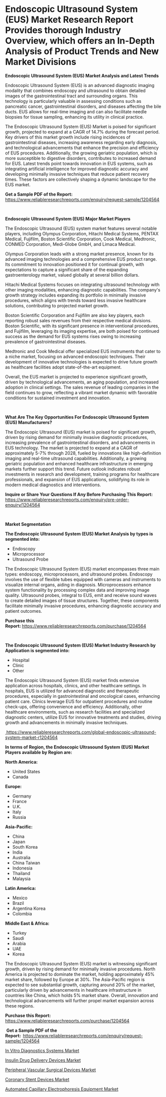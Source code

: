 <p><h1>Endoscopic Ultrasound System (EUS) Market Research Report Provides thorough Industry Overview, which offers an In-Depth Analysis of Product Trends and New Market Divisions</h1></p><p><strong>Endoscopic Ultrasound System (EUS) Market Analysis and Latest Trends</strong></p>
<p><p>Endoscopic Ultrasound System (EUS) is an advanced diagnostic imaging modality that combines endoscopy and ultrasound to obtain detailed images of the gastrointestinal tract and surrounding organs. This technology is particularly valuable in assessing conditions such as pancreatic cancer, gastrointestinal disorders, and diseases affecting the bile ducts. EUS allows for real-time imaging and can also facilitate needle biopsies for tissue sampling, enhancing its utility in clinical practice.</p><p>The Endoscopic Ultrasound System (EUS) Market is poised for significant growth, projected to expand at a CAGR of 14.7% during the forecast period. Key drivers of this market growth include rising incidences of gastrointestinal diseases, increasing awareness regarding early diagnosis, and technological advancements that enhance the precision and efficiency of EUS procedures. Additionally, the growing geriatric population, which is more susceptible to digestive disorders, contributes to increased demand for EUS. Latest trends point towards innovation in EUS systems, such as integrating artificial intelligence for improved diagnostic accuracy and developing minimally invasive techniques that reduce patient recovery times. These factors are collectively shaping a dynamic landscape for the EUS market.</p></p>
<p><strong>Get a Sample PDF of the Report:&nbsp;</strong> <a href="https://www.reliableresearchreports.com/enquiry/request-sample/1204564?utm_campaign=48&utm_medium=2&utm_source=Github&utm_content=ia&utm_term=05032025&utm_id=endoscopic-ultrasound-system-eus">https://www.reliableresearchreports.com/enquiry/request-sample/1204564</a></p>
<p>&nbsp;</p>
<p><strong>Endoscopic Ultrasound System (EUS) Major Market Players</strong></p>
<p><p>The Endoscopic Ultrasound (EUS) system market features several notable players, including Olympus Corporation, Hitachi Medical Systems, PENTAX Medical, Fujifilm, Boston Scientific Corporation, Cook Medical, Medtronic, CONMED Corporation, Medi-Globe GmbH, and Limaca Medical. </p><p>Olympus Corporation leads with a strong market presence, known for its advanced imaging technologies and a comprehensive EUS product range. Its commitment to innovation positioned it for continual growth, with expectations to capture a significant share of the expanding gastroenterology market, valued globally at several billion dollars.</p><p>Hitachi Medical Systems focuses on integrating ultrasound technology with other imaging modalities, enhancing diagnostic capabilities. The company's growth strategy includes expanding its portfolio in minimally invasive procedures, which aligns with trends toward less invasive healthcare solutions, contributing to projected market growth.</p><p>Boston Scientific Corporation and Fujifilm are also key players, each reporting robust sales revenues from their respective medical divisions. Boston Scientific, with its significant presence in interventional procedures, and Fujifilm, leveraging its imaging expertise, are both poised for continued success as the demand for EUS systems rises owing to increasing prevalence of gastrointestinal diseases.</p><p>Medtronic and Cook Medical offer specialized EUS instruments that cater to a niche market, focusing on advanced endoscopic techniques. Their development of innovative technologies is expected to drive future growth as healthcare facilities adopt state-of-the-art equipment.</p><p>Overall, the EUS market is projected to experience significant growth, driven by technological advancements, an aging population, and increased adoption in clinical settings. The sales revenue of leading companies in the field continues to grow, reflecting a vibrant market dynamic with favorable conditions for sustained investment and innovation.</p></p>
<p>&nbsp;</p>
<p><strong>What Are The Key Opportunities For Endoscopic Ultrasound System (EUS) Manufacturers?</strong></p>
<p><p>The Endoscopic Ultrasound (EUS) market is poised for significant growth, driven by rising demand for minimally invasive diagnostic procedures, increasing prevalence of gastrointestinal disorders, and advancements in EUS technology. The market is projected to expand at a CAGR of approximately 5-7% through 2028, fueled by innovations like high-definition imaging and real-time ultrasound capabilities. Additionally, a growing geriatric population and enhanced healthcare infrastructure in emerging markets further support this trend. Future outlook indicates robust investments in research and development, training programs for healthcare professionals, and expansion of EUS applications, solidifying its role in modern medical diagnostics and interventions.</p></p>
<p><strong>Inquire or Share Your Questions If Any Before Purchasing This Report:</strong> <a href="https://www.reliableresearchreports.com/enquiry/pre-order-enquiry/1204564?utm_campaign=48&utm_medium=2&utm_source=Github&utm_content=ia&utm_term=05032025&utm_id=endoscopic-ultrasound-system-eus">https://www.reliableresearchreports.com/enquiry/pre-order-enquiry/1204564</a></p>
<p>&nbsp;</p>
<p><strong>Market Segmentation</strong></p>
<p><strong>The Endoscopic Ultrasound System (EUS) Market Analysis by types is segmented into:</strong></p>
<p><ul><li>Endoscopy</li><li>Microprocessor</li><li>Ultrasound Probe</li></ul></p>
<p><p>The Endoscopic Ultrasound System (EUS) market encompasses three main types: endoscopy, microprocessors, and ultrasound probes. Endoscopy involves the use of flexible tubes equipped with cameras and instruments to visualize internal organs, aiding in diagnosis. Microprocessors enhance system functionality by processing complex data and improving image quality. Ultrasound probes, integral to EUS, emit and receive sound waves to create detailed images of tissue structures. Together, these components facilitate minimally invasive procedures, enhancing diagnostic accuracy and patient outcomes.</p></p>
<p><strong>Purchase this Report:&nbsp;</strong><a href="https://www.reliableresearchreports.com/purchase/1204564?utm_campaign=48&utm_medium=2&utm_source=Github&utm_content=ia&utm_term=05032025&utm_id=endoscopic-ultrasound-system-eus">https://www.reliableresearchreports.com/purchase/1204564</a></p>
<p>&nbsp;</p>
<p><strong>The Endoscopic Ultrasound System (EUS) Market Industry Research by Application is segmented into:</strong></p>
<p><ul><li>Hospital</li><li>Clinic</li><li>Other</li></ul></p>
<p><p>The Endoscopic Ultrasound System (EUS) market finds extensive application across hospitals, clinics, and other healthcare settings. In hospitals, EUS is utilized for advanced diagnostic and therapeutic procedures, especially in gastrointestinal and oncological cases, enhancing patient care. Clinics leverage EUS for outpatient procedures and routine check-ups, offering convenience and efficiency. Additionally, other healthcare environments, such as research facilities and specialized diagnostic centers, utilize EUS for innovative treatments and studies, driving growth and advancements in minimally invasive techniques.</p></p>
<p><a href="https://www.reliableresearchreports.com/global-endoscopic-ultrasound-system-market-r1204564?utm_campaign=48&utm_medium=2&utm_source=Github&utm_content=ia&utm_term=05032025&utm_id=endoscopic-ultrasound-system-eus">&nbsp;https://www.reliableresearchreports.com/global-endoscopic-ultrasound-system-market-r1204564</a></p>
<p><strong>In terms of Region, the Endoscopic Ultrasound System (EUS) Market Players available by Region are:</strong></p>
<p>
    <p> <strong> North America: </strong>
        <ul>
            <li>United States</li>
            <li>Canada</li>
        </ul>
        </p> 
    <p> <strong> Europe: </strong>
        <ul>
            <li>Germany</li>
            <li>France</li>
            <li>U.K.</li>
            <li>Italy</li>
            <li>Russia</li>
        </ul>
        </p> 
    <p> <strong> Asia-Pacific: </strong>
        <ul>
            <li>China</li>
            <li>Japan</li>
            <li>South Korea</li>
            <li>India</li>
            <li>Australia</li>
            <li>China Taiwan</li>
            <li>Indonesia</li>
            <li>Thailand</li>
            <li>Malaysia</li>
        </ul>
        </p> 
    <p> <strong> Latin America: </strong>
        <ul>
            <li>Mexico</li>
            <li>Brazil</li>
            <li>Argentina Korea</li>
            <li>Colombia</li>
        </ul>
        </p> 
    <p> <strong> Middle East & Africa: </strong>
        <ul>
            <li>Turkey</li>
            <li>Saudi</li>
            <li>Arabia</li>
            <li>UAE</li>
            <li>Korea</li>
        </ul>
    </p>
    </p>
<p><p>The Endoscopic Ultrasound System (EUS) market is witnessing significant growth, driven by rising demand for minimally invasive procedures. North America is projected to dominate the market, holding approximately 45% market share, followed by Europe at 30%. The Asia-Pacific region is expected to see substantial growth, capturing around 20% of the market, particularly driven by advancements in healthcare infrastructure in countries like China, which holds 5% market share. Overall, innovation and technological advancements will further propel market expansion across these regions.</p></p>
<p><strong>Purchase this Report: </strong><a href="https://www.reliableresearchreports.com/purchase/1204564?utm_campaign=48&utm_medium=2&utm_source=Github&utm_content=ia&utm_term=05032025&utm_id=endoscopic-ultrasound-system-eus">https://www.reliableresearchreports.com/purchase/1204564</a></p>
<p>&nbsp;<strong>Get a Sample PDF of the Report:&nbsp;&nbsp;</strong><a href="https://www.reliableresearchreports.com/enquiry/request-sample/1204564?utm_campaign=48&utm_medium=2&utm_source=Github&utm_content=ia&utm_term=05032025&utm_id=endoscopic-ultrasound-system-eus">https://www.reliableresearchreports.com/enquiry/request-sample/1204564</a></p>
<p><strong></strong></p>
<p><p><a href="https://github.com/snaikraso/Market-Research-Report-List-1/blob/main/in-vitro-diagnostics-systems-market.md?utm_campaign=48&utm_medium=2&utm_source=Github&utm_content=ia&utm_term=05032025&utm_id=endoscopic-ultrasound-system-eus">In Vitro Diagnostics Systems Market</a></p><p><a href="https://github.com/bauldlimle6h/Market-Research-Report-List-1/blob/main/insulin-drug-delivery-devices-market.md?utm_campaign=48&utm_medium=2&utm_source=Github&utm_content=ia&utm_term=05032025&utm_id=endoscopic-ultrasound-system-eus">Insulin Drug Delivery Devices Market</a></p><p><a href="https://github.com/sternymkere4/Market-Research-Report-List-1/blob/main/peripheral-vascular-surgical-devices-market.md?utm_campaign=48&utm_medium=2&utm_source=Github&utm_content=ia&utm_term=05032025&utm_id=endoscopic-ultrasound-system-eus">Peripheral Vascular Surgical Devices Market</a></p><p><a href="https://github.com/buseknoden2b/Market-Research-Report-List-1/blob/main/coronary-stent-devices-market.md?utm_campaign=48&utm_medium=2&utm_source=Github&utm_content=ia&utm_term=05032025&utm_id=endoscopic-ultrasound-system-eus">Coronary Stent Devices Market</a></p><p><a href="https://github.com/shimweummul/Market-Research-Report-List-1/blob/main/automated-capillary-electrophoresis-equipment-market.md?utm_campaign=48&utm_medium=2&utm_source=Github&utm_content=ia&utm_term=05032025&utm_id=endoscopic-ultrasound-system-eus">Automated Capillary Electrophoresis Equipment Market</a></p></p>